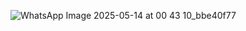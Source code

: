 ![WhatsApp Image 2025-05-14 at 00 43 10_bbe40f77](https://github.com/user-attachments/assets/98b6794c-1dc4-48c8-b78c-ebce499f7a97)
